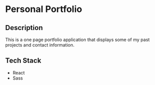# Personal Portfolio

## Description

This is a one page portfolio application that displays some of my past projects and contact information.

## Tech Stack
- React
- Sass


